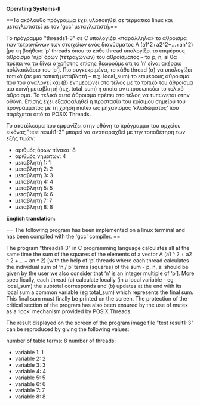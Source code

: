 **Operating Systems-II**


==Το ακόλουθο πρόγραμμα έχει υλοποιηθεί σε τερματικό linux και μεταγλωτιστεί με τον 'gcc' μεταγλωτιστή.==

To πρόγραμμα "threads1-3" σε C υπολογίζει «παράλληλα» το άθροισμα των τετραγώνων των στοιχείων
ενός διανύσματος Α (a1^2+a2^2+…+an^2) [με τη βοήθεια ‘p’ threads όπου το κάθε thread υπολογίζει το επιμέρους
άθροισμα ‘n/p’ όρων (τετραγώνων) του αθροίσματος – τα p, n, ai θα πρέπει να τα δίνει ο χρήστης
επίσης θεωρούμε ότι το ‘n’ είναι ακέραιο πολλαπλάσιο του ‘p’]. Πιο συγκεκριμένα, το κάθε thread
(α) να υπολογίζει τοπικά (σε μια τοπική μεταβλητή – π.χ. local_sum) τo επιμέρους άθροισμα που του
αναλογεί και (β) ενημερώνει στο τέλος με το τοπικό του άθροισμα μια κοινή μεταβλητή (π.χ. total_sum) η οποία
αντιπροσωπεύει το τελικό άθροισμα. Το τελικό αυτό άθροισμα πρέπει στο τέλος να τυπώνεται στην οθόνη.
Επίσης έχει εξασφαληθεί η προστασία του κρίσιμου σημείου του προγράμματος με τη χρήση mutex
ως μηχανισμός ‘κλειδώματος’ που παρέχεται από τα POSIX Threads.

Το αποτέλεσμα που εμφανίζει στην οθόνη το πρόγραμμα του αρχείου εικόνας "test result1-3" μπορεί να 
αναπαραχθεί με την τοποθέτηση των εξής τιμών:

- αριθμός όρων πίνακα: 8
- αριθμός νημάτων: 4
- μεταβλητή 1: 1
- μεταβλητή 2: 2
- μεταβλητή 3: 3
- μεταβλητή 4: 4
- μεταβλητή 5: 5
- μεταβλητή 6: 6
- μεταβλητή 7: 7
- μεταβλητή 8: 8

**English translation:**

== The following program has been implemented on a linux terminal and has been compiled with the 'gcc' compiler. ==

The program "threads1-3" in C programming language calculates all at the same time the sum of the squares of the elements
of a vector A (a1 ^ 2 + a2 ^ 2 +… + an ^ 2) [with the help of ‘p’ threads where each thread calculates the individual
sum of ‘n / p’ terms (squares) of the sum - p, n, ai should be given by the user
we also consider that ‘n’ is an integer multiple of ‘p’]. More specifically, each thread
(a) calculate locally (in a local variable - eg local_sum) the subtotal
corresponds and (b) updates at the end with its local sum a common variable (eg total_sum) which
represents the final sum. This final sum must finally be printed on the screen.
The protection of the critical section of the program has also been ensured by the use of mutex
as a ‘lock’ mechanism provided by POSIX Threads.

The result displayed on the screen of the program image file "test result1-3" can be
reproduced by giving the following values:

number of table terms: 8
number of threads:
- variable 1: 1
- variable 2: 2
- variable 3: 3
- variable 4: 4
- variable 5: 5
- variable 6: 6
- variable 7: 7
- variable 8: 8
